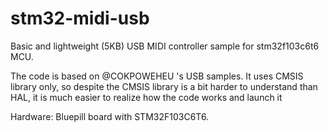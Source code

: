 # stm32-midi-usb
Basic and lightweight (5KB) USB MIDI controller sample for stm32f103c6t6 MCU.

The code is based on @COKPOWEHEU 's USB samples. It uses CMSIS library only, so despite the CMSIS library is a bit harder to understand than HAL, it is much easier to realize how the code works and launch it

Hardware: 
Bluepill board with STM32F103C6T6.
